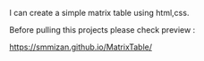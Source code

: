 I can create a simple matrix table using html,css.

Before pulling this projects please check preview :

https://smmizan.github.io/MatrixTable/
